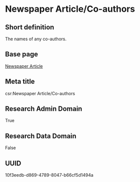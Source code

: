 # Newspaper Article/Co-authors
## Short definition
The names of any co-authors.
## Base page
[Newspaper Article](../../Objects/Newspaper%20Article.md)
## Meta title
csr:Newspaper Article/Co-authors
## Research Admin Domain
True
## Research Data Domain
False
## UUID
10f3eedb-d869-4789-8047-b66cf5d1494a
